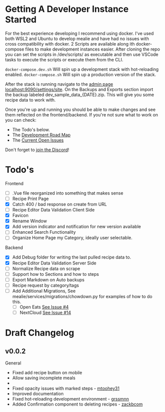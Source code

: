 # Getting A Developer Instance Started
For the best experience developing I recommend using docker. I've used both WSL2 and Ubuntu to develop mealie and have had no issues with cross compatibility with docker. 2 Scripts are available along ith docker-compose files to make development instances easier. After cloning the repo you can set the scripts in /dev/scripts/ as executable and then use VSCode tasks to execute the scripts or execute them from the CLI. 

`docker-compose.dev.sh` Will spin up a development stack with hot-reloading enabled. 
`docker-compose.sh` Will spin up a production version of the stack.  

After the stack is running navigate to the [admin page localhost:9090/settings/site](http://localhost:9090/settings/site). On the Backups and Exports section import the backup labeled dev_sample_data_{DATE}.zip. This will give you some recipe data to work with. 

Once you're up and running you should be able to make changes and see them reflected on the frontend/backend. If you're not sure what to work on you can check:

- The Todo's below.
- The [Development Road Map](https://hay-kot.github.io/mealie/2.0%20-%20roadmap/)
- The [Current Open Issues](https://github.com/hay-kot/mealie/issues)

Don't forget to [join the Discord](https://discord.gg/R6QDyJgbD2)! 

# Todo's

Frontend
- [ ] .Vue file reorganized into something that makes sense
- [ ] Recipe Print Page 
- [x] Catch 400 / bad response on create from URL
- [ ] Recipe Editor Data Validation Client Side
- [x] Favicon
- [x] Rename Window
- [x] Add version indicator and notification for new version available
- [ ] Enhanced Search Functionality
- [ ] Organize Home Page my Category, ideally user selectable.

Backend
- [x] Add Debug folder for writing the last pulled recipe data to. 
- [x] Recipe Editor Data Validation Server Side
- [ ] Normalize Recipe data on scrape
- [ ] Support how to Sections and how to steps
- [ ] Export Markdown on Auto backups
- [ ] Recipe request by category/tags
- [ ] Add Additional Migrations, See mealie/services/migrations/chowdown.py for examples of how to do this.
  - [ ] Open Eats [See Issue #4](https://github.com/hay-kot/mealie/issues/4)
  - [ ] NextCloud [See Issue #14](https://github.com/hay-kot/mealie/issues/14)

# Draft Changelog
## v0.0.2

General
- Fixed add recipe button on mobile 
- Allow saving incomplete meals
- 
- Fixed opacity issues with marked steps - [mtoohey31](https://github.com/mtoohey31)
- Improved documentation
- Fixed hot-reloading development environment - [grssmnn](https://github.com/grssmnn)
- Added Confirmation component to deleting recipes - [zackbcom](https://github.com/zackbcom)
